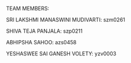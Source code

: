 TEAM MEMBERS:

SRI LAKSHMI MANASWINI MUDIVARTI: szm0261

SHIVA TEJA PANJALA: szp0211

ABHIPSHA SAHOO: azs0458

YESHASWEE SAI GANESH VOLETY: yzv0003 
